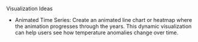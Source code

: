 Visualization Ideas
- Animated Time Series: Create an animated line chart or heatmap where the animation progresses through the years. This dynamic visualization can help users see how temperature anomalies change over time.